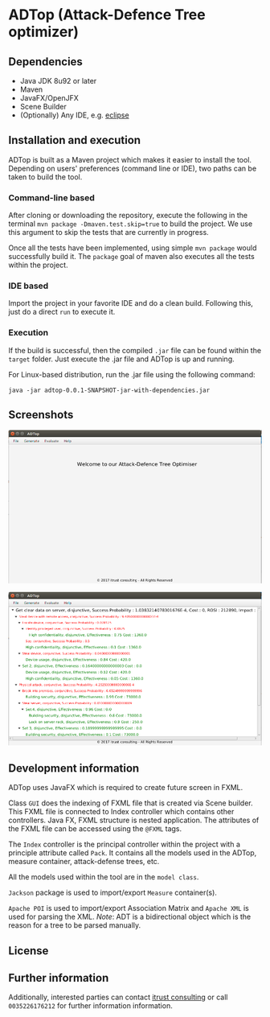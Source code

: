 # ADTop (Attack-Defence Tree optimizer)

<!--- TODO: Add description as introduction, papers --->

## Dependencies

* Java JDK 8u92 or later
* Maven
* JavaFX/OpenJFX
* Scene Builder
* (Optionally) Any IDE, e.g. [eclipse](https://eclipse.org/ide/)

## Installation and execution

ADTop is built as a Maven project which makes it easier to install the tool.
Depending on users' preferences (command line or IDE), two paths can be taken to build the tool.

### Command-line based

After cloning or downloading the repository, execute the following in the terminal ```mvn package -Dmaven.test.skip=true```
to build the project. We use this argument to skip the tests that are currently in progress.

Once all the tests have been implemented, using simple `mvn package` would successfully build it. The `package` goal of maven
also executes all the tests within the project.

### IDE based

Import the project in your favorite IDE and do a clean build. Following this, just do a direct `run` to execute it.

### Execution

If the build is successful, then the compiled `.jar` file can be found within the
`target` folder. Just execute the .jar file and ADTop is up and running.

For Linux-based distribution, run the .jar file using the following command:

```
java -jar adtop-0.0.1-SNAPSHOT-jar-with-dependencies.jar
```

## Screenshots

![Main view of the ADTop](/img/main.jpg)

![Example in ADTop](/img/example.jpg)

## Development information

ADTop uses JavaFX which is required to create future screen in FXML.

Class `GUI` does the indexing of FXML file that is created via Scene builder.
This FXML file is connected to Index controller which contains other controllers.
Java FX, FXML structure is nested application. The attributes of the FXML file
can be accessed using the `@FXML` tags.

The `Index` controller is the principal controller within the project with a principle attribute
called `Pack`. It contains all the models used in the ADTop, measure container, attack-defense trees, etc.

All the models used within the tool are in the `model class`.

`Jackson` package is used to import/export `Measure` container(s).

`Apache POI` is used to import/export Association Matrix and `Apache XML` is used for parsing the XML.
_Note_: ADT is a bidirectional object which is the reason for a tree to be parsed manually.

## License


## Further information

Additionally, interested parties can contact [itrust consulting](https://www.itrust.lu)
or call `0035226176212` for further information information.
